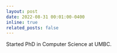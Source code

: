 ```yaml
---
layout: post
date: 2022-08-31 00:01:00-0400
inline: true
related_posts: false
---
```


Started PhD in Computer Science at UMBC. 
